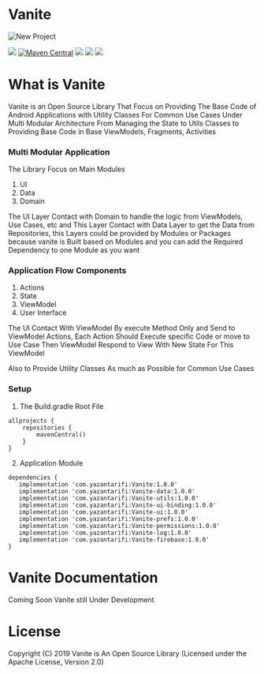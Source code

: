 # Vanite

![New Project](https://user-images.githubusercontent.com/29167110/158914920-32310149-7f76-4802-9745-6c5ecf05f335.png)


![](https://img.shields.io/badge/Project%20Status-Under%20Development-blue)
[![Maven Central](https://img.shields.io/maven-central/v/com.yazantarifi/vanite.svg?label=Maven%20Central)](https://search.maven.org/search?q=g:%22com.yazantarifi%22%20AND%20a:%22vanite%22)
![](https://img.shields.io/badge/License-Apache%202.0-yellow)
![](https://img.shields.io/badge/Language-Kotlin-orange)
![](https://img.shields.io/badge/Android%20Status-AndroidX-green)


# What is Vanite

Vanite is an Open Source Library That Focus on Providing The Base Code of Android Applications with Utility Classes For Common Use Cases
Under Multi Modular Architecture From Managing the State to Utils Classes to Providing Base Code in Base ViewModels, Fragments, Activities

### Multi Modular Application
The Library Focus on Main Modules
1. UI
2. Data
3. Domain

The UI Layer Contact with Domain to handle the logic from ViewModels, Use Cases, etc and This Layer Contact with Data Layer to get the Data from Repositories, this Layers could be provided by Modules or Packages because vanite is Built based on Modules and you can add the Required Dependency to one Module as you want


### Application Flow Components
1. Actions
2. State
3. ViewModel
4. User Interface

The UI Contact With ViewModel By execute Method Only and Send to ViewModel Actions, Each Action Should Execute specific Code or move to Use Case
Then ViewModel Respond to View With New State For This ViewModel

Also to Provide Utility Classes As much as Possible for Common Use Cases

### Setup

1. The Build.gradle Root File

```
allprojects {
    repositories {
        mavenCentral()
    }
}
```

2. Application Module

```
dependencies {
   implementation 'com.yazantarifi:Vanite:1.0.0'
   implementation 'com.yazantarifi:Vanite-data:1.0.0'
   implementation 'com.yazantarifi:Vanite-utils:1.0.0'
   implementation 'com.yazantarifi:Vanite-ui-binding:1.0.0'
   implementation 'com.yazantarifi:Vanite-ui:1.0.0'
   implementation 'com.yazantarifi:Vanite-prefs:1.0.0'
   implementation 'com.yazantarifi:Vanite-permissions:1.0.0'
   implementation 'com.yazantarifi:Vanite-log:1.0.0'
   implementation 'com.yazantarifi:Vanite-firebase:1.0.0'
}
```

# Vanite Documentation
Coming Soon Vanite still Under Development

# License

Copyright (C) 2019 Vanite is An Open Source Library (Licensed under the Apache License, Version 2.0)

